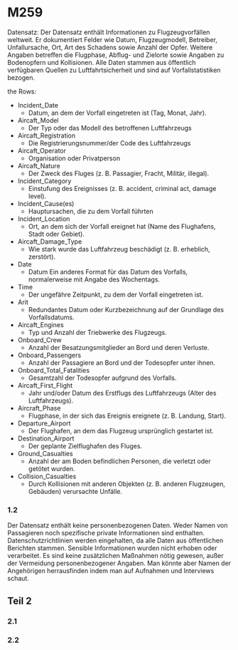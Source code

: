 # M259
Datensatz:
Der Datensatz enthält Informationen zu Flugzeugvorfällen weltweit. Er dokumentiert Felder wie Datum, Flugzeugmodell, Betreiber, Unfallursache, Ort, Art des Schadens sowie Anzahl der Opfer. Weitere Angaben betreffen die Flugphase, Abflug- und Zielorte sowie Angaben zu Bodenopfern und Kollisionen.
Alle Daten stammen aus öffentlich verfügbaren Quellen zu Luftfahrtsicherheit und sind auf Vorfallstatistiken bezogen.
<br>

the Rows:

- Incident_Date
  - Datum, an dem der Vorfall eingetreten ist (Tag, Monat, Jahr).
- Aircaft_Model
  - Der Typ oder das Modell des betroffenen Luftfahrzeugs
- Aircaft_Registration
  - Die Registrierungsnummer/der Code des Luftfahrzeugs
- Aircaft_Operator
  - Organisation oder Privatperson
- Aircaft_Nature
  - Der Zweck des Fluges (z. B. Passagier, Fracht, Militär, illegal).
- Incident_Category
  - Einstufung des Ereignisses (z. B. accident, criminal act, damage level).
- Incident_Cause(es)
  - Hauptursachen, die zu dem Vorfall führten 
- Incident_Location
  - Ort, an dem sich der Vorfall ereignet hat (Name des Flughafens, Stadt oder Gebiet).
- Aircaft_Damage_Type
  - Wie stark wurde das Luftfahrzeug beschädigt (z. B. erheblich, zerstört).
- Date
  - Datum Ein anderes Format für das Datum des Vorfalls, normalerweise mit Angabe des Wochentags.
- Time
  - Der ungefähre Zeitpunkt, zu dem der Vorfall eingetreten ist.
- Arit
  - Redundantes Datum oder Kurzbezeichnung auf der Grundlage des Vorfallsdatums.
- Aircaft_Engines
  - Typ und Anzahl der Triebwerke des Flugzeugs.
- Onboard_Crew
  - Anzahl der Besatzungsmitglieder an Bord und deren Verluste.
- Onboard_Passengers
  - Anzahl der Passagiere an Bord und der Todesopfer unter ihnen.
- Onboard_Total_Fatalities
  - Gesamtzahl der Todesopfer aufgrund des Vorfalls.
- Aircaft_First_Flight
  - Jahr und/oder Datum des Erstflugs des Luftfahrzeugs (Alter des Luftfahrzeugs).
- Aircraft_Phase
  - Flugphase, in der sich das Ereignis ereignete (z. B. Landung, Start).
- Departure_Airport
  - Der Flughafen, an dem das Flugzeug ursprünglich gestartet ist.
- Destination_Airport
  - Der geplante Zielflughafen des Fluges.
- Ground_Casualties
  - Anzahl der am Boden befindlichen Personen, die verletzt oder getötet wurden.
- Collision_Casualties
  - Durch Kollisionen mit anderen Objekten (z. B. anderen Flugzeugen, Gebäuden) verursachte Unfälle.

### 1.2
Der Datensatz enthält keine personenbezogenen Daten. Weder Namen von Passagieren noch spezifische private Informationen sind enthalten.
Datenschutzrichtlinien werden eingehalten, da alle Daten aus öffentlichen Berichten stammen. Sensible Informationen wurden nicht erhoben oder verarbeitet.
Es sind keine zusätzlichen Maßnahmen nötig gewesen, außer der Vermeidung personenbezogener Angaben. Man könnte aber Namen der Angehörigen herrausfinden indem man auf Aufnahmen und Interviews schaut.

## Teil 2

### 2.1
### 2.2

